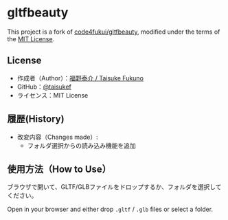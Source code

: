 # gltfbeauty

This project is a fork of [code4fukui/gltfbeauty](https://github.com/code4fukui/gltfbeauty), modified under the terms of the [MIT License](https://opensource.org/licenses/MIT).

## License

- 作成者（Author）：[福野泰介 / Taisuke Fukuno](https://fukuno.jig.jp/)
- GitHub：[@taisukef](https://github.com/taisukef)
- ライセンス：MIT License

## 履歴(History)

- 改変内容（Changes made）:
  - フォルダ選択からの読み込み機能を追加

## 使用方法（How to Use）

ブラウザで開いて、GLTF/GLBファイルをドロップするか、フォルダを選択してください。

Open in your browser and either drop `.gltf` / `.glb` files or select a folder.
